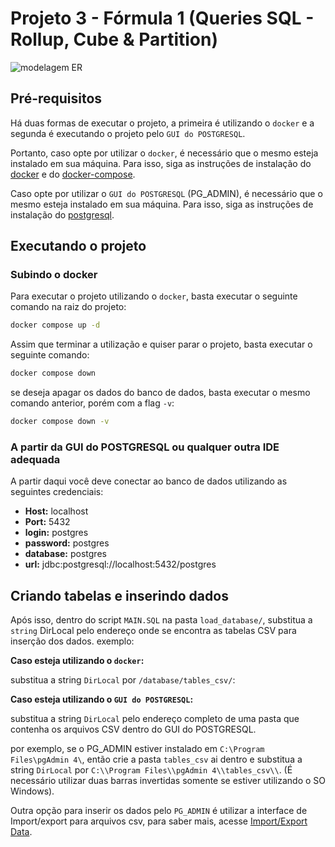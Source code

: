# Projeto 3 - Fórmula 1 (Queries SQL - Rollup, Cube & Partition)

![modelagem ER](https://i.imgur.com/nF4Y3IT.png)

## Pré-requisitos

Há duas formas de executar o projeto, a primeira é utilizando o `docker` e a segunda é executando o projeto pelo `GUI do POSTGRESQL`.

Portanto, caso opte por utilizar o `docker`, é necessário que o mesmo esteja instalado em sua máquina. Para isso, siga as instruções de instalação do [docker](https://docs.docker.com/engine/install/) e do [docker-compose](https://docs.docker.com/compose/install/).

Caso opte por utilizar o `GUI do POSTGRESQL` (PG_ADMIN), é necessário que o mesmo esteja instalado em sua máquina. Para isso, siga as instruções de instalação do [postgresql](https://www.pgadmin.org/download/).

## Executando o projeto

### Subindo o docker

Para executar o projeto utilizando o `docker`, basta executar o seguinte comando na raiz do projeto:

```bash
docker compose up -d
```

Assim que terminar a utilização e quiser parar o projeto, basta executar o seguinte comando:

```bash
docker compose down
```

se deseja apagar os dados do banco de dados, basta executar o mesmo comando anterior, porém com a flag `-v`:

```bash
docker compose down -v
```

### A partir da GUI do POSTGRESQL ou qualquer outra IDE adequada

A partir daqui você deve conectar ao banco de dados utilizando as seguintes credenciais:

- **Host:** localhost
- **Port:** 5432
- **login:** postgres
- **password:** postgres
- **database:** postgres
- **url:** jdbc:postgresql://localhost:5432/postgres

## Criando tabelas e inserindo dados

Após isso, dentro do script `MAIN.SQL` na pasta `load_database/`, substitua a `string` DirLocal pelo endereço onde se encontra as tabelas CSV para inserção dos dados. exemplo:

**Caso esteja utilizando o `docker`:**

substitua a string `DirLocal` por `/database/tables_csv/`:

**Caso esteja utilizando o `GUI do POSTGRESQL`:**

substitua a string `DirLocal` pelo endereço completo de uma pasta que contenha os arquivos CSV dentro do GUI do POSTGRESQL.

por exemplo, se o PG_ADMIN estiver instalado em `C:\Program Files\pgAdmin 4\`, então crie a pasta `tables_csv` ai dentro e substitua a string `DirLocal` por `C:\\Program Files\\pgAdmin 4\\tables_csv\\`. (É necessário utilizar duas barras invertidas somente se estiver utilizando o SO Windows).

Outra opção para inserir os dados pelo `PG_ADMIN` é utilizar a interface de Import/export para arquivos csv, para saber mais, acesse [Import/Export Data](https://www.pgadmin.org/docs/pgadmin4/development/import_export_data.html).
